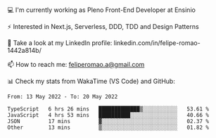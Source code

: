 💻 I'm currently working as Pleno Front-End Developer at Ensinio

⚡ Interested in Next.js, Serverless, DDD, TDD and Design Patterns

👥 Take a look at my LinkedIn profile: linkedin.com/in/felipe-romao-1442a814b/

📫 How to reach me: feliperomao.a@gmail.com

📊 Check my stats from WakaTime (VS Code) and GitHub:

<!--START_SECTION:waka-->

```text
From: 13 May 2022 - To: 20 May 2022

TypeScript   6 hrs 26 mins   █████████████▒░░░░░░░░░░░   53.61 %
JavaScript   4 hrs 53 mins   ██████████░░░░░░░░░░░░░░░   40.66 %
JSON         17 mins         ▓░░░░░░░░░░░░░░░░░░░░░░░░   02.37 %
Other        13 mins         ▒░░░░░░░░░░░░░░░░░░░░░░░░   01.82 %
```

<!--END_SECTION:waka-->
